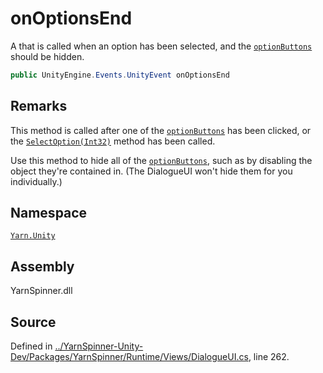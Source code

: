 # onOptionsEnd

A  that is called when an option has been selected, and the [`optionButtons`](dialogueui.optionbuttons.md) should be hidden.

```csharp
public UnityEngine.Events.UnityEvent onOptionsEnd
```

## Remarks

This method is called after one of the [`optionButtons`](dialogueui.optionbuttons.md) has been clicked, or the [`SelectOption(Int32)`](dialogueui.selectoption-system.int32.md) method has been called.

Use this method to hide all of the [`optionButtons`](dialogueui.optionbuttons.md), such as by disabling the object they're contained in. \(The DialogueUI won't hide them for you individually.\)

## Namespace

[`Yarn.Unity`](../)

## Assembly

YarnSpinner.dll

## Source

Defined in [../YarnSpinner-Unity-Dev/Packages/YarnSpinner/Runtime/Views/DialogueUI.cs](https://github.com/YarnSpinnerTool/YarnSpinner-Unity//blob/develop/Runtime/Views/DialogueUI.cs#L262), line 262.

